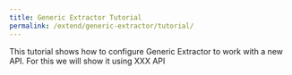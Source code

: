 ```yaml
---
title: Generic Extractor Tutorial
permalink: /extend/generic-extractor/tutorial/
---
```


This tutorial shows how to configure Generic Extractor to work with a
new API. For this we will show it using XXX API
